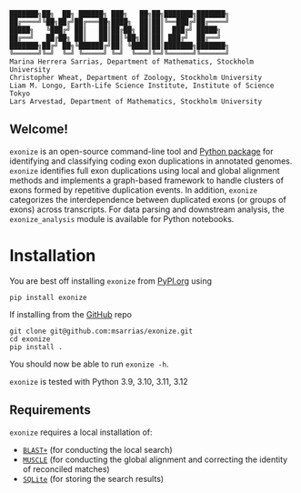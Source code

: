 ```
███████╗██╗  ██╗ ██████╗ ███╗   ██╗██╗███████╗███████╗
██╔════╝╚██╗██╔╝██╔═══██╗████╗  ██║██║╚══███╔╝██╔════╝
█████╗   ╚███╔╝ ██║   ██║██╔██╗ ██║██║  ███╔╝ █████╗
██╔══╝   ██╔██╗ ██║   ██║██║╚██╗██║██║ ███╔╝  ██╔══╝
███████╗██╔╝ ██╗╚██████╔╝██║ ╚████║██║███████╗███████╗
╚══════╝╚═╝  ╚═╝ ╚═════╝ ╚═╝  ╚═══╝╚═╝╚══════╝╚══════╝
Marina Herrera Sarrias, Department of Mathematics, Stockholm University
Christopher Wheat, Department of Zoology, Stockholm University
Liam M. Longo, Earth-Life Science Institute, Institute of Science Tokyo
Lars Arvestad, Department of Mathematics, Stockholm University
```

## Welcome!

`exonize` is an open-source command-line tool and [Python package](https://pypi.org/project/exonize/) for identifying and classifying coding exon duplications in annotated genomes. `exonize` identifies full exon duplications using local and global alignment methods and implements a graph-based framework to handle clusters of exons formed by repetitive duplication events. In addition, `exonize` categorizes the interdependence between duplicated exons (or groups of exons) across transcripts. For data parsing and downstream analysis, the `exonize_analysis` module is available for Python notebooks.

Installation
============
You are best off installing `exonize` from [PyPI.org](https://pypi.org/project/Exonize/1.0/) using

```
pip install exonize
```

If installing from the [GitHub](https://github.com/msarrias/exonize) repo

```
git clone git@github.com:msarrias/exonize.git
cd exonize
pip install .
```

You should now be able to run `exonize -h`.

`exonize` is tested  with Python 3.9, 3.10, 3.11, 3.12

Requirements
---------------------

`exonize` requires a local installation of:

* [`BLAST+`](https://blast.ncbi.nlm.nih.gov/doc/blast-help/downloadblastdata.html) (for conducting the local search)
* [`MUSCLE`](https://www.drive5.com/muscle/) (for conducting the global alignment and correcting the identity of reconciled matches)
* [`SQLite`](https://www.sqlite.org/download.html) (for storing the search results)

